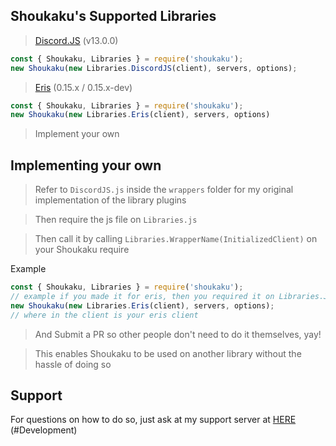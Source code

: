 ## Shoukaku's Supported Libraries

> [Discord.JS](https://discord.js.org/#/) (v13.0.0)

```js
const { Shoukaku, Libraries } = require('shoukaku');
new Shoukaku(new Libraries.DiscordJS(client), servers, options);
```

> [Eris](https://abal.moe/Eris/) (0.15.x / 0.15.x-dev)

```js
const { Shoukaku, Libraries } = require('shoukaku');
new Shoukaku(new Libraries.Eris(client), servers, options)
```

> Implement your own 

## Implementing your own

> Refer to `DiscordJS.js` inside the `wrappers` folder for my original implementation of the library plugins

> Then require the js file on `Libraries.js`

> Then call it by calling `Libraries.WrapperName(InitializedClient)` on your Shoukaku require

Example
```js
const { Shoukaku, Libraries } = require('shoukaku');
// example if you made it for eris, then you required it on Libraries.JS with it's key being Eris
new Shoukaku(new Libraries.Eris(client), servers, options);
// where in the client is your eris client
```

> And Submit a PR so other people don't need to do it themselves, yay!

> This enables Shoukaku to be used on another library without the hassle of doing so

## Support

For questions on how to do so, just ask at my support server at [HERE](https://discord.gg/FVqbtGu) (#Development)
